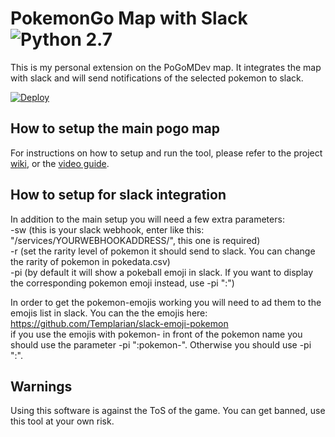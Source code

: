 # PokemonGo Map with Slack![Python 2.7](https://img.shields.io/badge/python-2.7-blue.svg)

This is my personal extension on the PoGoMDev map. It integrates the map with slack and will send notifications of the selected pokemon to slack.

[![Deploy](https://www.herokucdn.com/deploy/button.png)](https://heroku.com/deploy)

## How to setup the main pogo map

For instructions on how to setup and run the tool, please refer to the project [wiki](https://github.com/AHAAAAAAA/PokemonGo-Map/wiki), or the [video guide](https://www.youtube.com/watch?v=RJKAulPCkRI).

## How to setup for slack integration

In addition to the main setup you will need a few extra parameters:  
-sw (this is your slack webhook, enter like this: "/services/YOURWEBHOOKADDRESS/", this one is required)  
-r (set the rarity level of pokemon it should send to slack. You can change the rarity of pokemon in pokedata.csv)  
-pi (by default it will show a pokeball emoji in slack. If you want to display the corresponding pokemon emoji instead, use -pi ":")  


In order to get the pokemon-emojis working you will need to ad them to the emojis list in slack. You can the the emojis here:  
https://github.com/Templarian/slack-emoji-pokemon  
if you use the emojis with pokemon- in front of the pokemon name you should use the parameter -pi ":pokemon-". Otherwise you should use -pi ":".

## Warnings

Using this software is against the ToS of the game. You can get banned, use this tool at your own risk.

